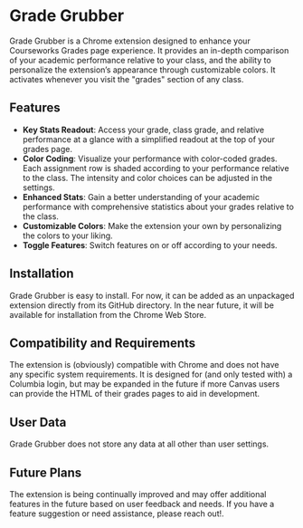 # Grade Grubber

Grade Grubber is a Chrome extension designed to enhance your Courseworks Grades page experience. It provides an in-depth comparison of your academic performance relative to your class, and the ability to personalize the extension’s appearance through customizable colors. It activates whenever you visit the "grades" section of any class.

## Features

- **Key Stats Readout**: Access your grade, class grade, and relative performance at a glance with a simplified readout at the top of your grades page.
- **Color Coding**: Visualize your performance with color-coded grades. Each assignment row is shaded according to your performance relative to the class. The intensity and color choices can be adjusted in the settings.
- **Enhanced Stats**: Gain a better understanding of your academic performance with comprehensive statistics about your grades relative to the class.
- **Customizable Colors**: Make the extension your own by personalizing the colors to your liking.
- **Toggle Features**: Switch features on or off according to your needs.

## Installation

Grade Grubber is easy to install. For now, it can be added as an unpackaged extension directly from its GitHub directory. In the near future, it will be available for installation from the Chrome Web Store.

## Compatibility and Requirements

The extension is (obviously) compatible with Chrome and does not have any specific system requirements. It is designed for (and only tested with) a Columbia login, but may be expanded in the future if more Canvas users can provide the HTML of their grades pages to aid in development.

## User Data

Grade Grubber does not store any data at all other than user settings.

## Future Plans

The extension is being continually improved and may offer additional features in the future based on user feedback and needs. If you have a feature suggestion or need assistance, please reach out!.
